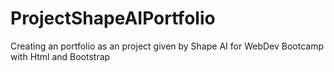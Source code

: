 # ProjectShapeAIPortfolio
Creating an portfolio as an project given by  Shape AI  for WebDev Bootcamp with Html and Bootstrap
